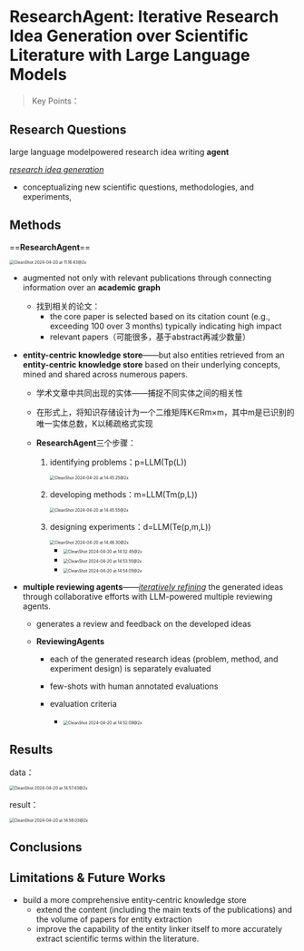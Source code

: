 # ResearchAgent: Iterative Research Idea Generation over Scientific Literature with Large Language Models

> Key Points：
>
> 

## Research Questions

large language modelpowered research idea writing **agent**

<u>*research idea generation*</u>

- conceptualizing new scientific questions, methodologies, and experiments,

## Methods

==**ResearchAgent**==

<img src="./assets/CleanShot 2024-04-20 at 11.16.43@2x.png" alt="CleanShot 2024-04-20 at 11.16.43@2x" style="zoom:50%;" />

- augmented not only with relevant publications through connecting information over an **academic graph**

  - 找到相关的论文：
    - the core paper is selected based on its citation count (e.g., exceeding 100 over 3 months) typically indicating high impact
    - relevant papers（可能很多，基于abstract再减少数量）

- **entity-centric knowledge store**——but also entities retrieved from an **entity-centric knowledge store** based on their underlying concepts, mined and shared across numerous papers.

  - 学术文章中共同出现的实体——捕捉不同实体之间的相关性

  - 在形式上，将知识存储设计为一个二维矩阵K∈Rm×m，其中m是已识别的唯一实体总数，K以稀疏格式实现

  - **ResearchAgent**三个步骤：

    1. identifying problems：p=LLM(Tp(L))

       <img src="./assets/CleanShot 2024-04-20 at 14.45.25@2x.png" alt="CleanShot 2024-04-20 at 14.45.25@2x" style="zoom:50%;" />

    2. developing methods：m=LLM(Tm(p,L))

       <img src="./assets/CleanShot 2024-04-20 at 14.45.55@2x.png" alt="CleanShot 2024-04-20 at 14.45.55@2x" style="zoom:50%;" />

    3. designing experiments：d=LLM(Te(p,m,L))

       <img src="./assets/CleanShot 2024-04-20 at 14.46.30@2x.png" alt="CleanShot 2024-04-20 at 14.46.30@2x" style="zoom:50%;" />

       - <img src="./assets/CleanShot 2024-04-20 at 14.52.45@2x.png" alt="CleanShot 2024-04-20 at 14.52.45@2x" style="zoom:50%;" />
       - <img src="./assets/CleanShot 2024-04-20 at 14.53.55@2x.png" alt="CleanShot 2024-04-20 at 14.53.55@2x" style="zoom:50%;" />
       - <img src="./assets/CleanShot 2024-04-20 at 14.54.05@2x.png" alt="CleanShot 2024-04-20 at 14.54.05@2x" style="zoom:50%;" />

- **multiple reviewing agents**——<u>*iteratively refining*</u> the generated ideas through collaborative efforts with LLM-powered multiple reviewing agents.

  - generates a review and feedback on the developed ideas

  - **ReviewingAgents**

    - each of the generated research ideas (problem, method, and experiment design) is separately evaluated

    - few-shots with human annotated evaluations

    - evaluation criteria

      - <img src="./assets/CleanShot 2024-04-20 at 14.52.09@2x.png" alt="CleanShot 2024-04-20 at 14.52.09@2x" style="zoom:50%;" />

      



## Results

data：

<img src="./assets/CleanShot 2024-04-20 at 14.57.43@2x.png" alt="CleanShot 2024-04-20 at 14.57.43@2x" style="zoom:50%;" />

result：

<img src="./assets/CleanShot 2024-04-20 at 14.58.03@2x.png" alt="CleanShot 2024-04-20 at 14.58.03@2x" style="zoom:50%;" />

## Conclusions

## Limitations & Future Works

- build a more comprehensive entity-centric knowledge store
  - extend the content (including the main texts of the publications) and the volume of papers for entity extraction
  - improve the capability of the entity linker itself to more accurately extract scientific terms within the literature.

